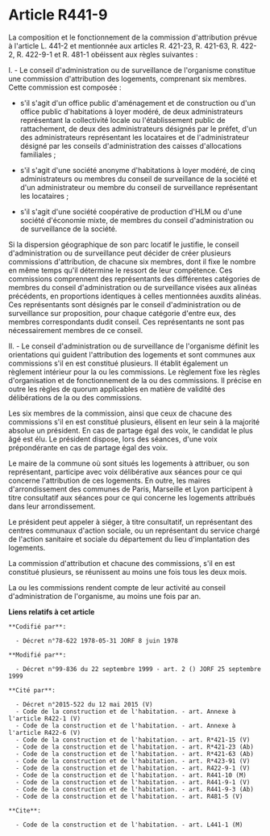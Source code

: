 # Article R441-9

La composition et le fonctionnement de la commission d'attribution prévue à l'article L. 441-2 et mentionnée aux articles R.
421-23, R. 421-63, R. 422-2, R. 422-9-1 et R. 481-1 obéissent aux règles suivantes :

I. - Le conseil d'administration ou de surveillance de l'organisme constitue une commission d'attribution des logements,
comprenant six membres. Cette commission est composée :

- s'il s'agit d'un office public d'aménagement et de construction ou d'un office public d'habitations à loyer modéré, de deux
administrateurs représentant la collectivité locale ou l'établissement public de rattachement, de deux des administrateurs
désignés par le préfet, d'un des administrateurs représentant les locataires et de l'administrateur désigné par les conseils
d'administration des caisses d'allocations familiales ;

- s'il s'agit d'une société anonyme d'habitations à loyer modéré, de cinq administrateurs ou membres du conseil de
surveillance de la société et d'un administrateur ou membre du conseil de surveillance représentant les locataires ;

- s'il s'agit d'une société coopérative de production d'HLM ou d'une société d'économie mixte, de membres du conseil
d'administration ou de surveillance de la société.

Si la dispersion géographique de son parc locatif le justifie, le conseil d'administration ou de surveillance peut décider de
créer plusieurs commissions d'attribution, de chacune six membres, dont il fixe le nombre en même temps qu'il détermine le
ressort de leur compétence. Ces commissions comprennent des représentants des différentes catégories de membres du conseil
d'administration ou de surveillance visées aux alinéas précédents, en proportions identiques à celles mentionnées auxdits
alinéas. Ces représentants sont désignés par le conseil d'administration ou de surveillance sur proposition, pour chaque
catégorie d'entre eux, des membres correspondants dudit conseil. Ces représentants ne sont pas nécessairement membres de ce
conseil.

II. - Le conseil d'administration ou de surveillance de l'organisme définit les orientations qui guident l'attribution des
logements et sont communes aux commissions s'il en est constitué plusieurs. Il établit également un règlement intérieur pour
la ou les commissions. Le règlement fixe les règles d'organisation et de fonctionnement de la ou des commissions. Il précise
en outre les règles de quorum applicables en matière de validité des délibérations de la ou des commissions.

Les six membres de la commission, ainsi que ceux de chacune des commissions s'il en est constitué plusieurs, élisent en leur
sein à la majorité absolue un président. En cas de partage égal des voix, le candidat le plus âgé est élu. Le président
dispose, lors des séances, d'une voix prépondérante en cas de partage égal des voix.

Le maire de la commune où sont situés les logements à attribuer, ou son représentant, participe avec voix délibérative aux
séances pour ce qui concerne l'attribution de ces logements. En outre, les maires d'arrondissement des communes de Paris,
Marseille et Lyon participent à titre consultatif aux séances pour ce qui concerne les logements attribués dans leur
arrondissement.

Le président peut appeler à siéger, à titre consultatif, un représentant des centres communaux d'action sociale, ou un
représentant du service chargé de l'action sanitaire et sociale du département du lieu d'implantation des logements.

La commission d'attribution et chacune des commissions, s'il en est constitué plusieurs, se réunissent au moins une fois tous
les deux mois.

La ou les commissions rendent compte de leur activité au conseil d'administration de l'organisme, au moins une fois par an.

**Liens relatifs à cet article**

	**Codifié par**:

	  - Décret n°78-622 1978-05-31 JORF 8 juin 1978

	**Modifié par**:

	  - Décret n°99-836 du 22 septembre 1999 - art. 2 () JORF 25 septembre 1999

	**Cité par**:

	  - Décret n°2015-522 du 12 mai 2015 (V)
	  - Code de la construction et de l'habitation. - art. Annexe à l'article R422-1 (V)
	  - Code de la construction et de l'habitation. - art. Annexe à l'article R422-6 (V)
	  - Code de la construction et de l'habitation. - art. R*421-15 (V)
	  - Code de la construction et de l'habitation. - art. R*421-23 (Ab)
	  - Code de la construction et de l'habitation. - art. R*421-63 (Ab)
	  - Code de la construction et de l'habitation. - art. R*423-91 (V)
	  - Code de la construction et de l'habitation. - art. R422-9-1 (V)
	  - Code de la construction et de l'habitation. - art. R441-10 (M)
	  - Code de la construction et de l'habitation. - art. R441-9-1 (V)
	  - Code de la construction et de l'habitation. - art. R441-9-3 (Ab)
	  - Code de la construction et de l'habitation. - art. R481-5 (V)

	**Cite**:

	  - Code de la construction et de l'habitation. - art. L441-1 (M)
